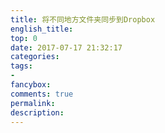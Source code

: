 ```yaml
---
title: 将不同地方文件夹同步到Dropbox
english_title:
top: 0
date: 2017-07-17 21:32:17
categories: 
tags: 
-
fancybox:
comments: true
permalink:
description:
---
```


<!--more-->